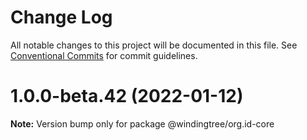 # Change Log

All notable changes to this project will be documented in this file.
See [Conventional Commits](https://conventionalcommits.org) for commit guidelines.

# 1.0.0-beta.42 (2022-01-12)

**Note:** Version bump only for package @windingtree/org.id-core
